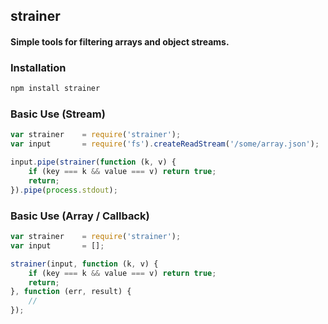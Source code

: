 ## strainer
#### Simple tools for filtering arrays and object streams.

### Installation
```bash
npm install strainer
```

### Basic Use (Stream)
```javascript
var strainer    = require('strainer');
var input       = require('fs').createReadStream('/some/array.json');

input.pipe(strainer(function (k, v) {
    if (key === k && value === v) return true;
    return;
}).pipe(process.stdout);
```

### Basic Use (Array / Callback)
```javascript
var strainer    = require('strainer');
var input       = [];

strainer(input, function (k, v) {
    if (key === k && value === v) return true;
    return;
}, function (err, result) {
    // 
});
```